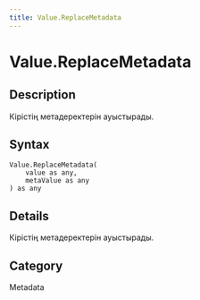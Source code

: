 ```yaml
---
title: Value.ReplaceMetadata
---
```


# Value.ReplaceMetadata


## Description

Кірістің метадеректерін ауыстырады.


## Syntax

```powerquery
Value.ReplaceMetadata(
    value as any,
    metaValue as any
) as any
```


## Details

Кірістің метадеректерін ауыстырады.



## Category
Metadata
